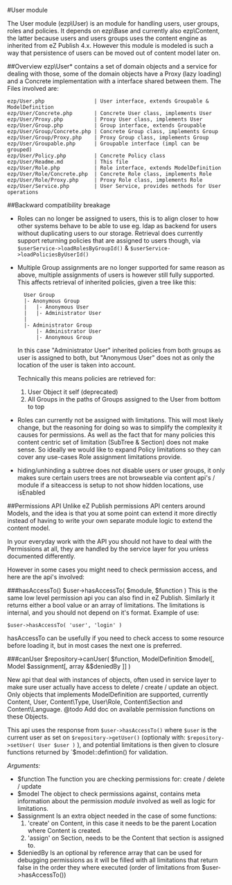 #User module

The User module (ezp\User) is an module for handling users, user groups, roles and policies. It depends on ezp\Base and currently also ezp\Content, the latter because users and users groups uses the content engine as inherited from eZ Publish 4.x. However this module is modeled is such a way that persistence of users can be moved out of content model later on.

##Overview
ezp\User* contains a set of domain objects and a service for dealing with those, some of the domain objects have a Proxy (lazy loading) and a Concrete implementation with a interface shared between them. The Files involved are:

	ezp/User.php				| User interface, extends Groupable & ModelDefinition
	ezp/User/Concrete.php		| Concrete User class, implements User
	ezp/User/Proxy.php			| Proxy User class, implements User
	ezp/User/Group.php			| Group interface, extends Groupable
	ezp/User/Group/Concrete.php	| Concrete Group class, implements Group
	ezp/User/Group/Proxy.php	| Proxy Group class, implements Group
	ezp/User/Groupable.php		| Groupable interface (impl can be grouped)
	ezp/User/Policy.php			| Concrete Policy class
	ezp/User/Readme.md			| This file
	ezp/User/Role.php			| Role interface, extends ModelDefinition
	ezp/User/Role/Concrete.php	| Concrete Role class, implements Role
	ezp/User/Role/Proxy.php		| Proxy Role class, implements Role
	ezp/User/Service.php		| User Service, provides methods for User operations



##Backward compatibility breakage
* Roles can no longer be assigned to users, this is to align closer to how other systems behave to be able to use eg. ldap as backend for users without duplicating users to our storage. Retrieval does currently support returning policies that are assigned to users though, via `$userService->loadRolesByGroupId()` & `$userService->loadPoliciesByUserId()`

* Multiple Group assignments are no longer supported for same reason as above, multiple assignments of users is however still fully supported. This affects retrieval of inherited policies, given a tree like this:

		User Group
		|- Anonymous Group
		|   |- Anonymous User
		|   |- Administrator User
		|
		|- Administrator Group
		    |- Administrator User
		    |- Anonymous Group

	In this case "Administrator User" inherited policies from both groups as user is assigned to both, but "Anonymous User" does not as only the location of the user is taken into account.

	Technically this means policies are retrieved for:
	1. User Object it self (deprecated)
	2. All Groups in the paths of Groups assigned to the User from bottom to top

* Roles can currently not be assigned with limitations. This will most likely change, but the reasoning for doing so was to simplify the complexity it causes for permissions. As well as the fact that for many policies this content centric set of limitation (SubTree & Section) does not make sense. So ideally we would like to expand Policy limitations so they can cover any use-cases Role assignment limitations provide.

* hiding/unhinding a subtree does not disable users or user groups, it only makes sure certain users trees are not browseable via content api's / module if a siteaccess is setup to not show hidden locations, use isEnabled

##Permissions API
Unlike eZ Publish permissions API centers around Models, and the idea is that you at some point can extend it more directly instead of having to write your own separate module logic to extend the content model.

In your everyday work with the API you should not have to deal with the Permissions at all, they are handled by the service layer for you unless documented differently.

However in some cases you might need to check permission access, and here are the api's involved:

###hasAccessTo()
    $user->hasAccessTo( $module, $function )
This is the same low level permission api you can also find in eZ Publish. Similarly it returns either a bool value or an array of limitations. The limitations is internal, and you should not depend on it's format. Example of use:

    $user->hasAccessTo( 'user', 'login' )

hasAccessTo can be usefully if you need to check access to some resource before loading it, but in most cases the next one is preferred.

###canUser
    $repository->canUser( $function, ModelDefinition $model[, Model $assignment[, array &$deniedBy ]] )

New api that deal with instances of objects, often used in service layer to make sure user actually have access to delete / create / update an object. Only objects that implements ModelDefinition are supported, currently Content, User, Content\Type, User\Role, Content\Section and Content\Language.
@todo Add doc on available permission functions on these Objects.

This api uses the response from `$user->hasAccessTo()` where `$user` is the current user as set on `$repository->getUser()` (optionaly with: `$repository->setUser( User $user )` ), and potential limitations is then given to closure functions returned by `$model::defintion() for validation.

*Arguments:*

* $function The function you are checking permissions for: create / delete / update
* $model The object to check permissions against, contains meta information about the permission *module* involved as well as logic for limitations.
* $assignment Is an extra object needed in the case of some functions:
	1. 'create' on Content, in this case it needs to be the parent Location where Content is created.
	2. 'assign' on Section, needs to be the Content that section is assigned to.
* $deniedBy Is an optional by reference array that can be used for debugging permissions as it will be filled with all limitations that return false in the order they where executed (order of limitations from $user->hasAccessTo())
